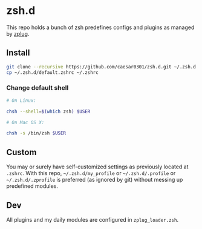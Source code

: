 # zsh.d

This repo holds a bunch of zsh predefines configs and plugins as managed by [zplug](https://github.com/zplug/zplug).

## Install

```bash
git clone --recursive https://github.com/caesar0301/zsh.d.git ~/.zsh.d
cp ~/.zsh.d/default.zshrc ~/.zshrc
```

### Change default shell

```bash
# On Linux:

chsh --shell=$(which zsh) $USER

# On Mac OS X:

chsh -s /bin/zsh $USER
```

## Custom

You may or surely have self-customized settings as previously located at `.zshrc`. With this repo, `~/.zsh.d/my_profile` or `~/.zsh.d/.profile` or `~/.zsh.d/.zprofile` is preferred (as ignored by git) without messing up predefined modules.

## Dev

All plugins and my daily modules are configured in `zplug_loader.zsh`.

